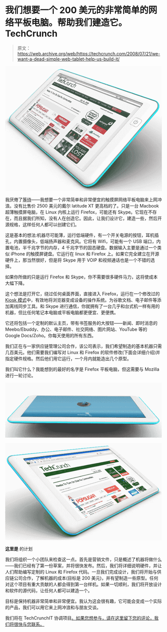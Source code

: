 # 我们想要一个 200 美元的非常简单的网络平板电脑。帮助我们建造它。TechCrunch

> 原文：<https://web.archive.org/web/https://techcrunch.com/2008/07/21/we-want-a-dead-simple-web-tablet-help-us-build-it/>

![](img/925008b348ed66be887418d6e63a36c5.png)

我厌倦了[等待](https://web.archive.org/web/20230203143715/http://www.macrumors.com/2008/05/23/tablet-mac-coming-in-fall-2008/)——我想要一个非常简单和非常便宜的触摸屏网络平板电脑来上网冲浪。没有比售价 2500 美元的戴尔 latitude XT 更高档的了。只是一台 Macbook 超薄触摸屏电脑，在 Linux 内核上运行 Firefox，可能还有 Skype。它现在不存在，而且据我们所知，没有人在创造它。因此，让我们设计它，建造一些，然后开源规格，这样任何人都可以创建它们。

这是基本的想法:机器尽可能薄，运行低端硬件，有一个开关电源的按钮，耳机插孔，内置摄像头，低端扬声器和麦克风。它将有 Wifi，可能有一个 USB 端口，内置电池，半千兆字节的内存，4 千兆字节的固态硬盘。数据输入主要是通过一个类似 iPhone 的触摸屏键盘。它运行在 linux 和 Firefox 上。如果它完全建立在开源硬件上，那当然很好，但是将 Skype 用于 VOIP 和视频通话也是一个不错的选择。

如果你所做的只是运行 Firefox 和 Skype，你不需要很多硬件马力，这将使成本大幅下降。

这个想法是打开它，绕过任何桌面界面，直接进入 Firefox，运行在一个修改过的 [Kiosk 模式](https://web.archive.org/web/20230203143715/https://addons.mozilla.org/en-US/firefox/addon/1659)中，有效地将浏览器变成设备的操作系统。为谷歌文档、电子邮件等添加离线同步工具。和 Skype 进行通信，你就拥有了一台几乎和台式机一样有用的机器，但比任何笔记本电脑或平板电脑都更便宜、更便携。

它还将包括一个定制的默认主页，带有书签服务的大按钮——新闻、即时消息的 Meebo/Ebuddy、办公、电子邮件、社交网络、图片网站、YouTube 等的 Google Docs/Zoho。你每天使用的所有东西。

我们正在与一家供应链管理公司合作，该公司表示，我们希望制造的基本机器只需几百美元。他们需要我们编写对 Linux 和 Firefox 的软件修改(下面会详细介绍)并指定硬件规格。然后他们用它运行，一个月内就能造出几个原型。

我们叫它什么？我能想到的最好的名字是 Firefox 平板电脑，但这需要与 Mozilla 进行一轮讨论。

![](img/fd9b0ee2b54b3b1649f5983c1c05b3ee.png)

![](img/70eee88883d3b03e8fb306faf50e3340.png)

**这里是** 的计划

我们将组织一个小团队来检查这一点。首先是营销文件，只是概述了机器将做什么——我们已经有了第一份草案，并将很快发布。然后，我们将详细说明硬件，并让人们帮助编写定制的 Linux 和 Firefox 代码。一旦我们完成设计，我们将开始与供应链公司合作，了解机器的成本(目标是 200 美元)，并有望制造一些原型。任何对这个项目有重大贡献的人都会得到第一台样机。如果一切顺利，我们将开放设计和软件的源代码，让任何人都可以建造一个。

目标是保持机器非常简单和非常便宜。我认为这会很有趣，它可能会变成一个实际的产品，我们可以用它来上网冲浪和与朋友交谈。

我们将在 TechCrunchIT 协调项目[。如果您想参与，请在这里留下您的评论，我们将很快与您联系。](https://web.archive.org/web/20230203143715/http://www.techcrunchit.com/2008/07/21/the-techcrunch-web-tablet-project/)